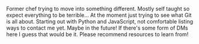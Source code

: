 Former chef trying to move into something different. Mostly self taught so expect everything to be terrible...
At the moment just trying to see what Git is all about.
Starting out with Python and JavaScript,
not comfortable listing ways to contact me yet. Maybe in the future!
If there's some form of DMs here I guess that would be it. Please recommend resources to learn from!
<!---
VCJaeger/VCJaeger is a ✨ special ✨ repository because its `README.md` (this file) appears on your GitHub profile.
You can click the Preview link to take a look at your changes.
--->
